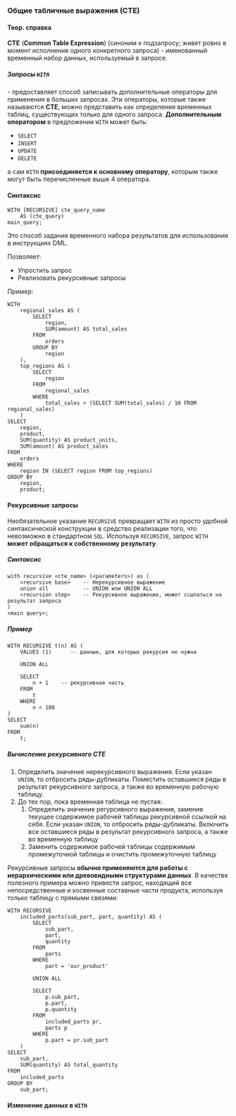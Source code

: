 ### Общие табличные выражения (СТЕ)

#### Теор. справка

**CTE** (**Common Table Expression**) (синоним к подзапросу; живет ровно в момент исполнения одного конкретного запроса) - именованный временный набор данных, используемый в запросе.

##### Запросы `WITH`

\- предоставляет способ записывать дополнительные операторы для применения в больших запросах. Эти операторы, которые также называются **CTE**, можно представить как определения временных таблиц, существующих только для одного запроса. **Дополнительным оператором** в предложении `WITH` может быть:

* `SELECT`
* `INSERT`
* `UPDATE`
* `DELETE`

а сам `WITH` **присоединяется к основному оператору**, которым также могут быть перечисленные выше 4 оператора.

#### Синтаксис

```postgresql
WITH [RECURSIVE] cte_query_name
    AS (cte_query)
main_query;
```

Это способ задания временного набора результатов для использования в инструкциях DML.

Позволяет:

- Упростить запрос
- Реализовать рекурсивные запросы

Пример:

```postgresql
WITH 
    regional_sales AS (
        SELECT 
            region, 
            SUM(amount) AS total_sales
        FROM 
            orders
        GROUP BY 
            region
    ),
    top_regions AS (
        SELECT 
            region
        FROM 
            regional_sales
        WHERE 
            total_sales > (SELECT SUM(total_sales) / 10 FROM regional_sales)
    )
SELECT 
    region, 
    product, 
    SUM(quantity) AS product_units, 
    SUM(amount) AS product_sales
FROM 
    orders
WHERE 
    region IN (SELECT region FROM top_regions)
GROUP BY 
    region, 
    product;
```

#### Рекурсивные запросы

Необязательное указание `RECURSIVE` превращает `WITH` из просто удобной синтаксической конструкции в средство реализации того, что невозможно в стандартном `SQL`. Используя `RECURSIVE`, запрос `WITH` **может обращаться к собственному результату**.

##### Синтаксис

```postgresql
with recursive <cte_name> (<parameters>) as (
	<recursive base>    -- Нерекурсивное выражение
	union all           -- UNION или UNION ALL
	<recursion step>    -- Рекурсивное выражение, может ссылаться на результат запроса
)
<main query>;
```

##### Пример

```postgresql
WITH RECURSIVE t(n) AS (
    VALUES (1)      -- данные, для которых рекурсия не нужна
    
    UNION ALL
    
    SELECT 
        n + 1    -- рекурсивная часть
    FROM 
        t
    WHERE 
        n < 100
)
SELECT 
    sum(n)
FROM 
    t;
```

##### Вычисление рекурсивного CTE

1. Определить значение нерекурсивного выражения. Если указан `UNION`, то отбросить ряды-дубликаты. Поместить оставшиеся ряды в результат рекурсивного запроса, а также во временную рабочую таблицу.
2. До тех пор, пока временная таблица не пустая:
   1. Определить значение реrурсивного выражения, заменив текущее содержимое рабочей таблицы рекурсивной ссылкой на себя. Если указан `UNION`, то отбросить ряды-дубликаты. Включить все оставшиеся ряды в результат рекурсивного запроса, а также во временную таблицу
   2. Заменить содержимое рабочей таблицы содержимым промежуточной таблицы и очистить промежуточную таблицу

Рекурсивные запросы **обычно применяются для работы с иерархическими или древовидными структурами данных**. В качестве полезного примера можно привести запрос, находящий все непосредственные и косвенные составные части продукта, используя только таблицу с прямыми связями:

```postgresql
WITH RECURSIVE 
    included_parts(sub_part, part, quantity) AS (
        SELECT 
            sub_part, 
            part, 
            quantity
        FROM 
            parts
        WHERE 
            part = 'our_product'
        
        UNION ALL
        
        SELECT 
            p.sub_part, 
            p.part, 
            p.quantity
        FROM 
            included_parts pr,
            parts p
        WHERE 
            p.part = pr.sub_part
    )
SELECT 
    sub_part, 
    SUM(quantity) AS total_quantity
FROM 
    included_parts
GROUP BY 
    sub_part;

```

#### Изменение данных в `WITH`

